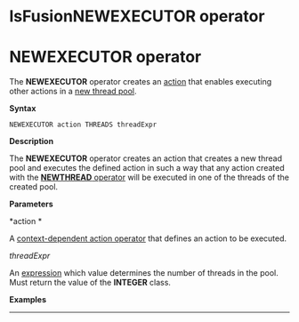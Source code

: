 # lsFusionNEWEXECUTOR operator

# NEWEXECUTOR operator

The **NEWEXECUTOR** operator creates an [action](Actions.md) that enables executing other actions in a [new thread pool](New_threads_NEWTHREAD_NEWEXECUTOR_.md).

**Syntax**

    NEWEXECUTOR action THREADS threadExpr

**Description**

The **NEWEXECUTOR** operator creates an action that creates a new thread pool and executes the defined action in such a way that any action created with the [**NEWTHREAD** operator](NEWTHREAD_operator.md) will be executed in one of the threads of the created pool. 

**Parameters**

*action *

A [context-dependent action operator](Action-operator_36307157.html#Actionoperator-contextdependent) that defines an action to be executed.

*threadExpr*

An [expression](Expression.md) which value determines the number of threads in the pool. Must return the value of the **INTEGER** class. 

**Examples**

****************************************************



  
